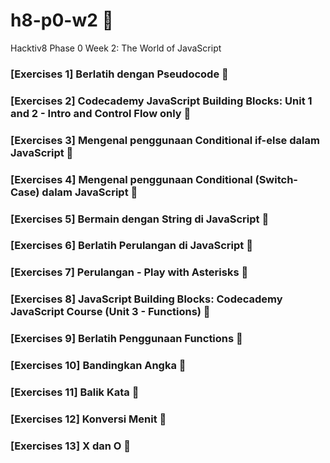 # h8-p0-w2 🦊
Hacktiv8 Phase 0 Week 2: The World of JavaScript

### [Exercises 1] Berlatih dengan Pseudocode 💯
### [Exercises 2] Codecademy JavaScript Building Blocks: Unit 1 and 2 - Intro and Control Flow only 💯
### [Exercises 3] Mengenal penggunaan Conditional if-else dalam JavaScript 💯
### [Exercises 4] Mengenal penggunaan Conditional (Switch-Case) dalam JavaScript 💯
### [Exercises 5] Bermain dengan String di JavaScript 💯
### [Exercises 6] Berlatih Perulangan di JavaScript 💯
### [Exercises 7] Perulangan - Play with Asterisks 💯
### [Exercises 8] JavaScript Building Blocks: Codecademy JavaScript Course (Unit 3 - Functions) 💯
### [Exercises 9] Berlatih Penggunaan Functions 💯
### [Exercises 10] Bandingkan Angka 💯
### [Exercises 11] Balik Kata 💯
### [Exercises 12] Konversi Menit 💯
### [Exercises 13] X dan O 💯